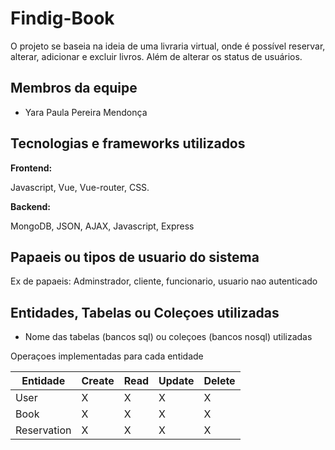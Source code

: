 # Findig-Book

O projeto se baseia na ideia de uma livraria virtual, onde é possível reservar, alterar, adicionar e excluir livros. Além de alterar os status de usuários.

## Membros da equipe

- Yara Paula Pereira Mendonça

## Tecnologias e frameworks utilizados

**Frontend:**

Javascript, Vue, Vue-router, CSS.

**Backend:**

MongoDB, JSON, AJAX, Javascript, Express

## Papaeis ou tipos de usuario do sistema

Ex de papaeis:
Adminstrador, cliente, funcionario, usuario nao autenticado

## Entidades, Tabelas ou Coleçoes utilizadas

- Nome das tabelas (bancos sql) ou coleçoes (bancos nosql) utilizadas

Operaçoes implementadas para cada entidade

| Entidade| Create | Read | Update | Delete |
| --- | --- | --- | --- | --- |
| User | X | X | X | X |
| Book | X | X | X | X |
| Reservation | X | X | X | X |
